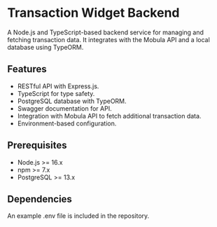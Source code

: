 # Transaction Widget Backend

A Node.js and TypeScript-based backend service for managing and fetching transaction data. It integrates with the Mobula API and a local database using TypeORM.

## Features

- RESTful API with Express.js.
- TypeScript for type safety.
- PostgreSQL database with TypeORM.
- Swagger documentation for API.
- Integration with Mobula API to fetch additional transaction data.
- Environment-based configuration.

## Prerequisites

- Node.js >= 16.x
- npm >= 7.x
- PostgreSQL >= 13.x

## Dependencies

An example .env file is included in the repository.
